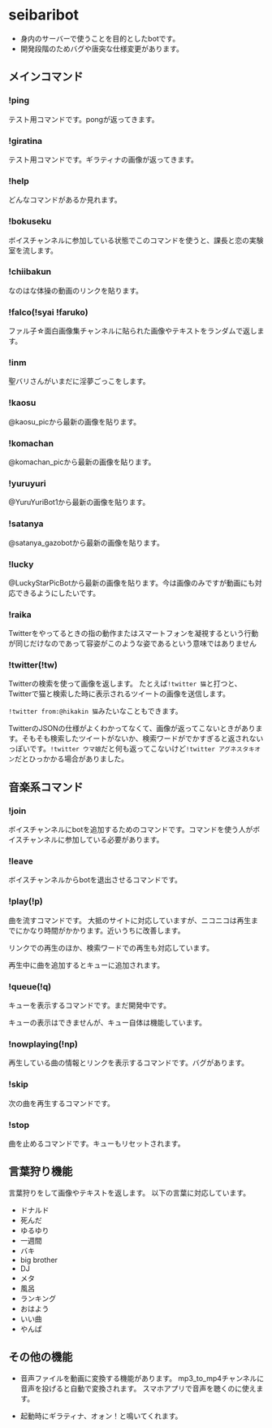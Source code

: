 # seibaribot
- 身内のサーバーで使うことを目的としたbotです。
- 開発段階のためバグや唐突な仕様変更があります。
## メインコマンド
### !ping
テスト用コマンドです。pongが返ってきます。
### !giratina
テスト用コマンドです。ギラティナの画像が返ってきます。
### !help
どんなコマンドがあるか見れます。
### !bokuseku
ボイスチャンネルに参加している状態でこのコマンドを使うと、課長と恋の実験室を流します。
### !chiibakun
なのはな体操の動画のリンクを貼ります。
### !falco(!syai !faruko)
ファル子☆面白画像集チャンネルに貼られた画像やテキストをランダムで返します。
### !inm
聖バリさんがいまだに淫夢ごっこをします。
### !kaosu
@kaosu_picから最新の画像を貼ります。
### !komachan
@komachan_picから最新の画像を貼ります。
### !yuruyuri
@YuruYuriBot1から最新の画像を貼ります。
### !satanya
@satanya_gazobotから最新の画像を貼ります。
### !lucky
@LuckyStarPicBotから最新の画像を貼ります。今は画像のみですが動画にも対応できるようにしたいです。
### !raika
Twitterをやってるときの指の動作またはスマートフォンを凝視するという行動が同じだけなのであって容姿がこのような姿であるという意味ではありません
### !twitter(!tw)
Twitterの検索を使って画像を返します。
たとえば`!twitter 猫`と打つと、Twitterで猫と検索した時に表示されるツイートの画像を送信します。

`!twitter from:@hikakin 猫`みたいなこともできます。

TwitterのJSONの仕様がよくわかってなくて、画像が返ってこないときがあります。そもそも検索したツイートがないか、検索ワードがでかすぎると返されないっぽいです。`!twitter ウマ娘`だと何も返ってこないけど`!twitter アグネスタキオン`だとひっかかる場合がありました。
## 音楽系コマンド
### !join
ボイスチャンネルにbotを追加するためのコマンドです。コマンドを使う人がボイスチャンネルに参加している必要があります。
### !leave
ボイスチャンネルからbotを退出させるコマンドです。
### !play(!p)
曲を流すコマンドです。
大抵のサイトに対応していますが、ニコニコは再生までにかなり時間がかかります。近いうちに改善します。

リンクでの再生のほか、検索ワードでの再生も対応しています。

再生中に曲を追加するとキューに追加されます。
### !queue(!q)
キューを表示するコマンドです。まだ開発中です。

キューの表示はできませんが、キュー自体は機能しています。
### !nowplaying(!np)
再生している曲の情報とリンクを表示するコマンドです。バグがあります。
### !skip
次の曲を再生するコマンドです。
### !stop
曲を止めるコマンドです。キューもリセットされます。
## 言葉狩り機能
言葉狩りをして画像やテキストを返します。
以下の言葉に対応しています。
- ドナルド
- 死んだ
- ゆるゆり
- 一週間
- バキ
- big brother
- DJ
- メタ
- 風呂
- ランキング
- おはよう
- いい曲
- やんぱ
## その他の機能
- 音声ファイルを動画に変換する機能があります。
mp3_to_mp4チャンネルに音声を投げると自動で変換されます。
スマホアプリで音声を聴くのに使えます。

- 起動時にギラティナ、オォン！と鳴いてくれます。




